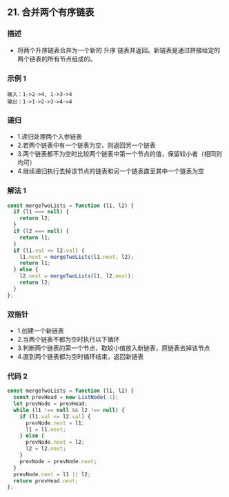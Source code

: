 <!--
 * @Author: your name
 * @Date: 2020-03-09 22:20:59
 * @LastEditTime: 2020-11-13 17:31:47
 * @LastEditors: Please set LastEditors
 * @Description: In User Settings Edit
 * @FilePath: /leetcode_fe/451-500/485_最大连续1的个数.md
 -->
## 21. 合并两个有序链表

### 描述
+ 将两个升序链表合并为一个新的 升序 链表并返回。新链表是通过拼接给定的两个链表的所有节点组成的。 


### 示例 1
```
输入：1->2->4, 1->3->4
输出：1->1->2->3->4->4
```



### 递归
+ 1.递归处理两个入参链表
+ 2.若两个链表中有一个链表为空，则返回另一个链表
+ 3.两个链表都不为空时比较两个链表中第一个节点的值，保留较小者（相同则均可）
+ 4.继续递归执行去掉该节点的链表和另一个链表直至其中一个链表为空


### 解法 1
```js
const mergeTwoLists = function (l1, l2) {
  if (l1 === null) {
    return l2;
  }
  if (l2 === null) {
    return l1;
  }
  if (l1.val <= l2.val) {
    l1.next = mergeTwoLists(l1.next, l2);
    return l1;
  } else {
    l2.next = mergeTwoLists(l1, l2.next);
    return l2;
  }
};
```



### 双指针
+ 1.创建一个新链表
+ 2.当两个链表不都为空时执行以下循环
+ 3.判断两个链表的第一个节点，取较小值放入新链表，原链表去掉该节点
+ 4.直到两个链表都为空时循环结束，返回新链表


### 代码 2
```js
const mergeTwoLists = function (l1, l2) {
  const prevHead = new ListNode(-1);
  let prevNode = prevHead;
  while (l1 !== null && l2 !== null) {
    if (l1.val <= l2.val) {
      prevNode.next = l1;
      l1 = l1.next;
    } else {
      prevNode.next = l2;
      l2 = l2.next;
    }
    prevNode = prevNode.next;
  }
  prevNode.next = l1 || l2;
  return prevHead.next;
};
```



